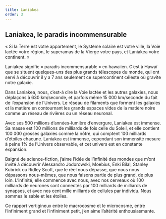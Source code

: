 ```yaml
---
title: Laniakea
order: 3
---
```


## Laniakea, le paradis incommensurable

« Si la Terre est votre appartement, le Système solaire est votre ville, la Voie lactée votre région, le superamas de la Vierge votre pays, et Laniakea votre continent. »

Laniakea signifie « paradis incommensurable » en hawaiien. C’est à Hawaï que se situent quelques-uns des plus grands télescopes du monde, qui ont servi à découvrir il y a 7 ans seulement ce supercontinent céleste où gravite notre galaxie.

Dans Laniakea, nous, c’est-à dire la Voie lactée et les autres galaxies, nous déplaçons à 630 km/seconde, et parfois même 15 000 km/seconde du fait de l’expansion de l’Univers. Le réseau de filaments que forment les galaxies et la matière en contournant les grands espaces vides de la matière noire comme un réseau de rivières ou un réseau neuronal.

Avec ses 500 millions d’années-lumière d’envergure, Laniakea est immense. Sa masse est 100 millions de milliards de fois celle du Soleil, et elle contient 100 000 grosses galaxies comme la nôtre, qui comptent 100 milliards d’étoiles chacune. Laniakea est immense, cependant son immensité mesure à peine 1% de l’Univers observable, et cet univers est en constante expansion.

Baigné de science-fiction, j’aime l’idée de l’infinité des mondes que m’ont invité à découvrir Alessandro Jodorowski, Moebius, Enki Bilal, Stanley Kubrick ou Ridley Scott, que le réel nous dépasse, que nous nous dépassons nous-mêmes, que nous faisons partie de plus grand, de plus loin. L’infinité, elle commence avec nous, avec nos cerveaux où 100 milliards de neurones sont connectés par 100 milliards de milliards de synapses, et avec nos cent mille milliards de cellules par individu. Nous sommes le sable et les étoiles.

Ce rapport vertigineux entre le macrocosme et le microcosme, entre l’infiniment grand et l’infiniment petit, j’en aime l’altérité enthousiasmante.

